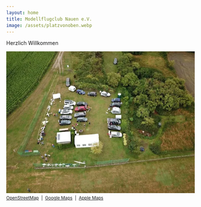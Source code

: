 ```yaml
---
layout: home
title: Modellflugclub Nauen e.V.
image: /assets/platzvonoben.webp
---
```


Herzlich Willkommen

<img class="mainimage" src="/assets/platzvonoben.webp" alt="Modellflugplatz Nauen"><br>
<small>
	<a href="https://osm.org/go/0MZS1Bwb5--?way=671031862" target="_blank" rel="noopener">OpenStreetMap</a>
	&nbsp;|&nbsp;
	<a href="https://maps.app.goo.gl/idNGpqqV4mPJfWS59" target="_blank" rel="noopener">Google Maps</a>
	&nbsp;|&nbsp;
	<a href="https://maps.apple/p/9YPEVpeyQr6iFq" target="_blank" rel="noopener">Apple Maps</a>
</small>
